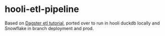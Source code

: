 # hooli-etl-pipeline

Based on [Dagster etl tutorial](https://main.archive.dagster-docs.io/etl-pipeline-tutorial/add-a-resource), ported over to run in hooli duckdb locally and Snowflake in branch deployment and prod.

